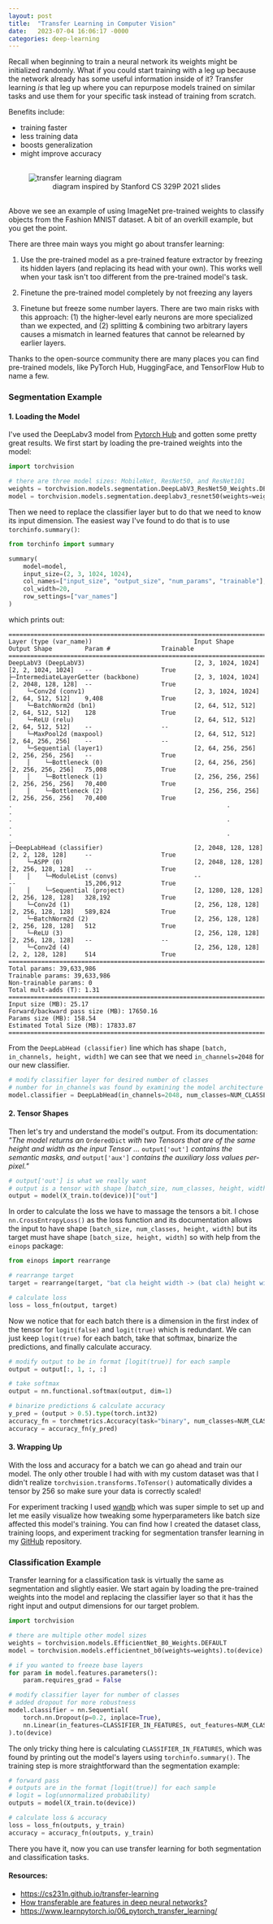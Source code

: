 ```yaml
---
layout: post
title:  "Transfer Learning in Computer Vision"
date:   2023-07-04 16:06:17 -0000
categories: deep-learning
---
```


Recall when beginning to train a neural network its weights might be initialized randomly. What if you could start training with a leg up because the network already has some useful information inside of it? Transfer learning _is_ that leg up where you can repurpose models trained on similar tasks and use them for your specific task instead of training from scratch.

Benefits include:
- training faster
- less training data
- boosts generalization
- might improve accuracy

<figure>
    <br>
    <img src="{{site.url}}/assets/transfer-learning.png" alt="transfer learning diagram"/>
    <figcaption style="text-align: center">diagram inspired by Stanford CS 329P 2021 slides</figcaption>
    <br>
</figure>

Above we see an example of using ImageNet pre-trained weights to classify objects from the Fashion MNIST dataset. A bit of an overkill example, but you get the point. 

There are three main ways you might go about transfer learning:
1. Use the pre-trained model as a pre-trained feature extractor by freezing its hidden layers (and replacing its head with your own). This works well when your task isn't too different from the pre-trained model's task. 

2. Finetune the pre-trained model completely by not freezing any layers

3. Finetune but freeze some number layers. There are two main risks with this approach: (1) the higher-level early neurons are more specialized than we expected, and (2) splitting & combining two arbitrary layers causes a mismatch in learned features that cannot be relearned by earlier layers.

Thanks to the open-source community there are many places you can find pre-trained models, like PyTorch Hub, HuggingFace, and TensorFlow Hub to name a few.

### Segmentation Example

#### 1. Loading the Model

I've used the DeepLabv3 model from [Pytorch Hub](https://pytorch.org/hub/pytorch_vision_deeplabv3_resnet101/) and gotten some pretty great results. We first start by loading the pre-trained weights into the model:

```Python
import torchvision

# there are three model sizes: MobileNet, ResNet50, and ResNet101
weights = torchvision.models.segmentation.DeepLabV3_ResNet50_Weights.DEFAULT
model = torchvision.models.segmentation.deeplabv3_resnet50(weights=weights).to(device)
```

Then we need to replace the classifier layer but to do that we need to know its input dimension. The easiest way I've found to do that is to use `torchinfo.summary()`:

```Python
from torchinfo import summary

summary(
    model=model, 
    input_size=(2, 3, 1024, 1024), 
    col_names=["input_size", "output_size", "num_params", "trainable"], 
    col_width=20, 
    row_settings=["var_names"]
)
```

which prints out:

```#1
===========================================================================================================================
Layer (type (var_name))                            Input Shape          Output Shape         Param #              Trainable
===========================================================================================================================
DeepLabV3 (DeepLabV3)                              [2, 3, 1024, 1024]   [2, 2, 1024, 1024]   --                   True
├─IntermediateLayerGetter (backbone)               [2, 3, 1024, 1024]   [2, 2048, 128, 128]  --                   True
│    └─Conv2d (conv1)                              [2, 3, 1024, 1024]   [2, 64, 512, 512]    9,408                True
│    └─BatchNorm2d (bn1)                           [2, 64, 512, 512]    [2, 64, 512, 512]    128                  True
│    └─ReLU (relu)                                 [2, 64, 512, 512]    [2, 64, 512, 512]    --                   --
│    └─MaxPool2d (maxpool)                         [2, 64, 512, 512]    [2, 64, 256, 256]    --                   --
│    └─Sequential (layer1)                         [2, 64, 256, 256]    [2, 256, 256, 256]   --                   True
│    │    └─Bottleneck (0)                         [2, 64, 256, 256]    [2, 256, 256, 256]   75,008               True
│    │    └─Bottleneck (1)                         [2, 256, 256, 256]   [2, 256, 256, 256]   70,400               True
│    │    └─Bottleneck (2)                         [2, 256, 256, 256]   [2, 256, 256, 256]   70,400               True
.                                                           .                                                       .
.                                                           .                                                       .
.                                                           .                                                       .
├─DeepLabHead (classifier)                         [2, 2048, 128, 128]  [2, 2, 128, 128]     --                   True
│    └─ASPP (0)                                    [2, 2048, 128, 128]  [2, 256, 128, 128]   --                   True
│    │    └─ModuleList (convs)                     --                   --                   15,206,912           True
│    │    └─Sequential (project)                   [2, 1280, 128, 128]  [2, 256, 128, 128]   328,192              True
│    └─Conv2d (1)                                  [2, 256, 128, 128]   [2, 256, 128, 128]   589,824              True
│    └─BatchNorm2d (2)                             [2, 256, 128, 128]   [2, 256, 128, 128]   512                  True
│    └─ReLU (3)                                    [2, 256, 128, 128]   [2, 256, 128, 128]   --                   --
│    └─Conv2d (4)                                  [2, 256, 128, 128]   [2, 2, 128, 128]     514                  True
===========================================================================================================================
Total params: 39,633,986
Trainable params: 39,633,986
Non-trainable params: 0
Total mult-adds (T): 1.31
===========================================================================================================================
Input size (MB): 25.17
Forward/backward pass size (MB): 17650.16
Params size (MB): 158.54
Estimated Total Size (MB): 17833.87
===========================================================================================================================
```

From the `DeepLabHead (classifier)` line which has shape `[batch, in_channels, height, width]` we can see that we need `in_channels=2048` for our new classifier.

```Python
# modify classifier layer for desired number of classes
# number for in_channels was found by examining the model architecture
model.classifier = DeepLabHead(in_channels=2048, num_classes=NUM_CLASSES)
```

#### 2. Tensor Shapes

Then let's try and understand the model's output. From its documentation: _"The model returns an_ `OrderedDict` _with two Tensors that are of the same height and width as the input Tensor ..._ `output['out']` _contains the semantic masks, and_ `output['aux']` _contains the auxiliary loss values per-pixel."_

```Python
# output['out'] is what we really want
# output is a tensor with shape [batch_size, num_classes, height, width]
output = model(X_train.to(device))["out"]
```

In order to calculate the loss we have to massage the tensors a bit. I chose `nn.CrossEntropyLoss()` as the loss function and its documentation allows the input to have shape `[batch_size, num_classes, height, width]` but its target must have shape `[batch_size, height, width]` so with help from the `einops` package:

```Python
from einops import rearrange

# rearrange target
target = rearrange(target, "bat cla height width -> (bat cla) height width")

# calculate loss
loss = loss_fn(output, target)
```

Now we notice that for each batch there is a dimension in the first index of the tensor for  `logit(false)` and `logit(true)` which is redundant. We can just keep `logit(true)` for each batch, take that softmax, binarize the predictions, and finally calculate accuracy.

```Python
# modify output to be in format [logit(true)] for each sample
output = output[:, 1, :, :]

# take softmax
output = nn.functional.softmax(output, dim=1)

# binarize predictions & calculate accuracy
y_pred = (output > 0.5).type(torch.int32)
accuracy_fn = torchmetrics.Accuracy(task="binary", num_classes=NUM_CLASSES)
accuracy = accuracy_fn(y_pred)
```

#### 3. Wrapping Up

With the loss and accuracy for a batch we can go ahead and train our model. The only other trouble I had with with my custom dataset was that I didn't realize `torchvision.transforms.ToTensor()` automatically divides a tensor by 256 so make sure your data is correctly scaled!

For experiment tracking I used [wandb](https://wandb.ai/site) which was super simple to set up and let me easily visualize how tweaking some hyperparameters like batch size affected this model's training. You can find how I created the dataset class, training loops, and experiment tracking for segmentation transfer learning in my [GitHub](https://github.com/akshaytrikha/transfer-learning/blob/main/segmentation/scripts/) repository.

### Classification Example
Transfer learning for a classification task is virtually the same as segmentation and slightly easier. We start again by loading the pre-trained weights into the model and replacing the classifier layer so that it has the right input and output dimensions for our target problem.

```Python
import torchvision

# there are multiple other model sizes
weights = torchvision.models.EfficientNet_B0_Weights.DEFAULT
model = torchvision.models.efficientnet_b0(weights=weights).to(device)

# if you wanted to freeze base layers
for param in model.features.parameters():
    param.requires_grad = False

# modify classifier layer for number of classes
# added dropout for more robustness
model.classifier = nn.Sequential(
    torch.nn.Dropout(p=0.2, inplace=True),
    nn.Linear(in_features=CLASSIFIER_IN_FEATURES, out_features=NUM_CLASSES),
).to(device)
```

The only tricky thing here is calculating `CLASSIFIER_IN_FEATURES`, which was found by printing out the model's layers using `torchinfo.summary()`. The training step is more straightforward than the segmentation example:

```Python
# forward pass
# outputs are in the format [logit(true)] for each sample
# logit = log(unnormalized probability)
outputs = model(X_train.to(device))

# calculate loss & accuracy
loss = loss_fn(outputs, y_train)
accuracy = accuracy_fn(outputs, y_train)
```

There you have it, now you can use transfer learning for both segmentation and classification tasks.

#### Resources:
- <https://cs231n.github.io/transfer-learning>
- [How transferable are features in deep neural networks?](https://arxiv.org/pdf/1411.1792.pdf)
- <https://www.learnpytorch.io/06_pytorch_transfer_learning/>